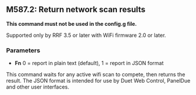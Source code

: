## M587.2: Return network scan results

**This command must not be used in the config.g file.**

Supported only by RRF 3.5 or later with WiFi firmware 2.0 or later.

### Parameters

- **Fn** 0 = report in plain text (default), 1 = report in JSON format

This command waits for any active wifi scan to compete, then returns the result. The JSON format is intended for use by Duet Web Control, PanelDue and other user interfaces.

